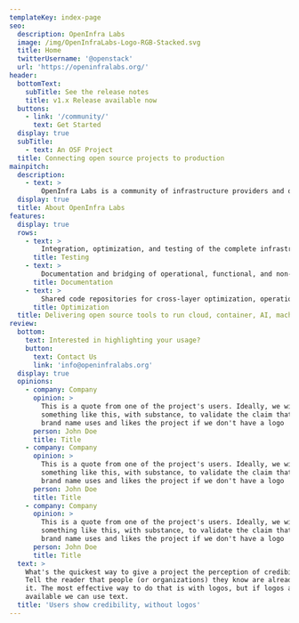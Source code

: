 ```yaml
---
templateKey: index-page
seo:
  description: OpenInfra Labs
  image: /img/OpenInfraLabs-Logo-RGB-Stacked.svg
  title: Home
  twitterUsername: '@openstack'
  url: 'https://openinfralabs.org/'
header:
  bottomText:
    subTitle: See the release notes
    title: v1.x Release available now
  buttons:
    - link: '/community/'
      text: Get Started
  display: true
  subTitle:
    - text: An OSF Project
  title: Connecting open source projects to production
mainpitch:
  description:
    - text: >
        OpenInfra Labs is a community of infrastructure providers and operators. We integrate and optimize open source projects in production environments and publish complete, reproducible stacks for existing and emerging workloads. 
  display: true
  title: About OpenInfra Labs
features:
  display: true
  rows:
    - text: >
        Integration, optimization, and testing of the complete infrastructure stack to support complete use cases 
      title: Testing
    - text: >
        Documentation and bridging of operational, functional, and non-functional gaps to run upstream projects in a production environment
      title: Documentation
    - text: >
        Shared code repositories for cross-layer optimization, operational tooling and the "glue" code that is often written independently by users
      title: Optimization
  title: Delivering open source tools to run cloud, container, AI, machine learning and edge workloads efficiently, repeatedly and predictably
review:
  bottom: 
    text: Interested in highlighting your usage?
    button:
      text: Contact Us
      link: 'info@openinfralabs.org'
  display: true
  opinions:
    - company: Company
      opinion: >
        This is a quote from one of the project's users. Ideally, we will have
        something like this, with substance, to validate the claim that this
        brand name uses and likes the project if we don't have a logo
      person: John Doe
      title: Title
    - company: Company
      opinion: >
        This is a quote from one of the project's users. Ideally, we will have
        something like this, with substance, to validate the claim that this
        brand name uses and likes the project if we don't have a logo
      person: John Doe
      title: Title
    - company: Company
      opinion: >
        This is a quote from one of the project's users. Ideally, we will have
        something like this, with substance, to validate the claim that this
        brand name uses and likes the project if we don't have a logo        
      person: John Doe
      title: Title
  text: >
    What's the quickest way to give a project the perception of credibility?
    Tell the reader that people (or organizations) they know are already using
    it. The most effective way to do that is with logos, but if logos aren't
    available we can use text.
  title: 'Users show credibility, without logos'
---
```


